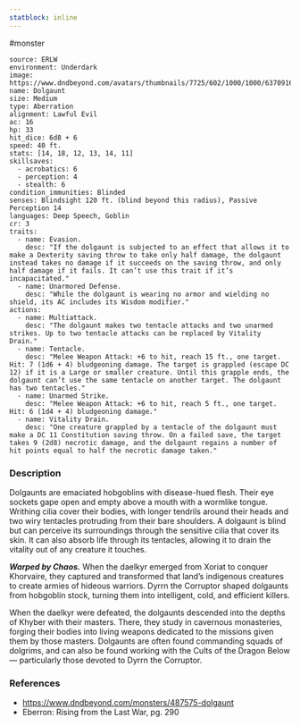 ```yaml
---
statblock: inline
---
```

 #monster 

```statblock
source: ERLW
environment: Underdark
image: https://www.dndbeyond.com/avatars/thumbnails/7725/602/1000/1000/637091618587585877.png
name: Dolgaunt
size: Medium
type: Aberration
alignment: Lawful Evil
ac: 16
hp: 33
hit_dice: 6d8 + 6
speed: 40 ft.
stats: [14, 18, 12, 13, 14, 11]
skillsaves:
  - acrobatics: 6
  - perception: 4
  - stealth: 6
condition_immunities: Blinded
senses: Blindsight 120 ft. (blind beyond this radius), Passive Perception 14
languages: Deep Speech, Goblin
cr: 3
traits:
  - name: Evasion.
    desc: "If the dolgaunt is subjected to an effect that allows it to make a Dexterity saving throw to take only half damage, the dolgaunt instead takes no damage if it succeeds on the saving throw, and only half damage if it fails. It can’t use this trait if it’s incapacitated."
  - name: Unarmored Defense.
    desc: "While the dolgaunt is wearing no armor and wielding no shield, its AC includes its Wisdom modifier."
actions:
  - name: Multiattack.
    desc: "The dolgaunt makes two tentacle attacks and two unarmed strikes. Up to two tentacle attacks can be replaced by Vitality Drain."
  - name: Tentacle.
    desc: "Melee Weapon Attack: +6 to hit, reach 15 ft., one target. Hit: 7 (1d6 + 4) bludgeoning damage. The target is grappled (escape DC 12) if it is a Large or smaller creature. Until this grapple ends, the dolgaunt can’t use the same tentacle on another target. The dolgaunt has two tentacles."
  - name: Unarmed Strike.
    desc: "Melee Weapon Attack: +6 to hit, reach 5 ft., one target. Hit: 6 (1d4 + 4) bludgeoning damage."
  - name: Vitality Drain.
    desc: "One creature grappled by a tentacle of the dolgaunt must make a DC 11 Constitution saving throw. On a failed save, the target takes 9 (2d8) necrotic damage, and the dolgaunt regains a number of hit points equal to half the necrotic damage taken."
```

### Description

Dolgaunts are emaciated hobgoblins with disease-hued flesh. Their eye sockets gape open and empty above a mouth with a wormlike tongue. Writhing cilia cover their bodies, with longer tendrils around their heads and two wiry tentacles protruding from their bare shoulders. A dolgaunt is blind but can perceive its surroundings through the sensitive cilia that cover its skin. It can also absorb life through its tentacles, allowing it to drain the vitality out of any creature it touches.

_**Warped by Chaos.**_ When the daelkyr emerged from Xoriat to conquer Khorvaire, they captured and transformed that land’s indigenous creatures to create armies of hideous warriors. Dyrrn the Corruptor shaped dolgaunts from hobgoblin stock, turning them into intelligent, cold, and efficient killers.

When the daelkyr were defeated, the dolgaunts descended into the depths of Khyber with their masters. There, they study in cavernous monasteries, forging their bodies into living weapons dedicated to the missions given them by those masters. Dolgaunts are often found commanding squads of dolgrims, and can also be found working with the Cults of the Dragon Below — particularly those devoted to Dyrrn the Corruptor.

### References

* https://www.dndbeyond.com/monsters/487575-dolgaunt
* Eberron: Rising from the Last War, pg. 290
